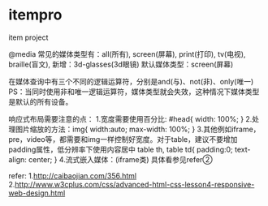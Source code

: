 itempro
=======

item project

@media 常见的媒体类型有：all(所有), screen(屏幕), print(打印), tv(电视), braille(盲文),
       新增：3d-glasses(3d眼镜)
       默认媒体类型：screen(屏幕)

在媒体查询中有三个不同的逻辑运算符，分别是and(与)、not(非)、only(唯一)
PS：当同时使用非和唯一逻辑运算符，媒体类型就会失效，这种情况下媒体类型是默认的所有设备。


响应式布局需要注意的点：
1.宽度需要使用百分比: #head{ width: 100%; }
2.处理图片缩放的方法：img{ width:auto; max-width: 100%; }
3.其他例如iframe，pre，video等，都需要和img一样控制好宽度。对于table，建议不要增加padding属性，低分辨率下使用内容居中
  table th, table td{ padding:0; text-align: center; }
4.流式嵌入媒体：(iframe类) 具体看参见refer②




refer:
1.http://caibaojian.com/356.html
2.http://www.w3cplus.com/css/advanced-html-css-lesson4-responsive-web-design.html